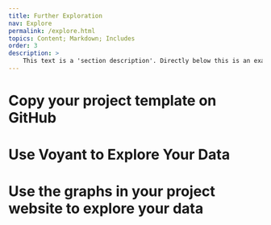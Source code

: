 ```yaml
---
title: Further Exploration
nav: Explore
permalink: /explore.html
topics: Content; Markdown; Includes
order: 3
description: >
    This text is a 'section description'. Directly below this is an example section video embed. This page details how to write content pages and add interest with includes.
---
```


# Copy your project template on GitHub

# Use Voyant to Explore Your Data

# Use the graphs in your project website to explore your data